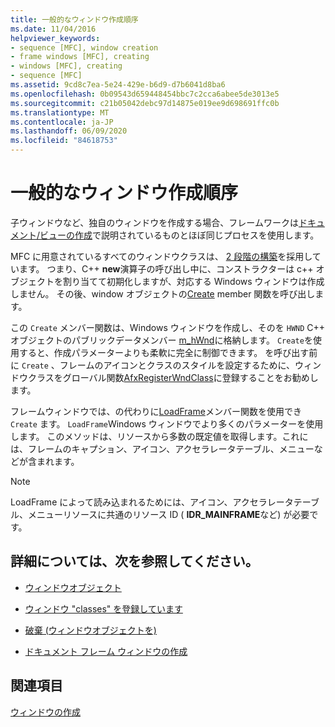 ```yaml
---
title: 一般的なウィンドウ作成順序
ms.date: 11/04/2016
helpviewer_keywords:
- sequence [MFC], window creation
- frame windows [MFC], creating
- windows [MFC], creating
- sequence [MFC]
ms.assetid: 9cd8c7ea-5e24-429e-b6d9-d7b6041d8ba6
ms.openlocfilehash: 0b09543d659448454bbc7c2cca6abee5de3013e5
ms.sourcegitcommit: c21b05042debc97d14875e019ee9d698691ffc0b
ms.translationtype: MT
ms.contentlocale: ja-JP
ms.lasthandoff: 06/09/2020
ms.locfileid: "84618753"
---
```

# <a name="general-window-creation-sequence"></a>一般的なウィンドウ作成順序

子ウィンドウなど、独自のウィンドウを作成する場合、フレームワークは[ドキュメント/ビューの作成](document-view-creation.md)で説明されているものとほぼ同じプロセスを使用します。

MFC に用意されているすべてのウィンドウクラスは、 [2 段階の構築](one-stage-and-two-stage-construction-of-objects.md)を採用しています。 つまり、C++ **new**演算子の呼び出し中に、コンストラクターは c++ オブジェクトを割り当てて初期化しますが、対応する Windows ウィンドウは作成しません。 その後、window オブジェクトの[Create](reference/cwnd-class.md#create) member 関数を呼び出します。

この `Create` メンバー関数は、Windows ウィンドウを作成し、そのを `HWND` C++ オブジェクトのパブリックデータメンバー [m_hWnd](reference/cwnd-class.md#m_hwnd)に格納します。 `Create`を使用すると、作成パラメーターよりも柔軟に完全に制御できます。 を呼び出す前に `Create` 、フレームのアイコンとクラスのスタイルを設定するために、ウィンドウクラスをグローバル関数[AfxRegisterWndClass](reference/application-information-and-management.md#afxregisterwndclass)に登録することをお勧めします。

フレームウィンドウでは、の代わりに[LoadFrame](reference/cframewnd-class.md#loadframe)メンバー関数を使用でき `Create` ます。 `LoadFrame`Windows ウィンドウでより多くのパラメーターを使用します。 このメソッドは、リソースから多数の既定値を取得します。これには、フレームのキャプション、アイコン、アクセラレータテーブル、メニューなどが含まれます。

> [!NOTE]
> LoadFrame によって読み込まれるためには、アイコン、アクセラレータテーブル、メニューリソースに共通のリソース ID ( **IDR_MAINFRAME**など) が必要です。

## <a name="what-do-you-want-to-know-more-about"></a>詳細については、次を参照してください。

- [ウィンドウオブジェクト](window-objects.md)

- [ウィンドウ "classes" を登録しています](registering-window-classes.md)

- [破棄 (ウィンドウオブジェクトを)](destroying-window-objects.md)

- [ドキュメント フレーム ウィンドウの作成](creating-document-frame-windows.md)

## <a name="see-also"></a>関連項目

[ウィンドウの作成](creating-windows.md)
